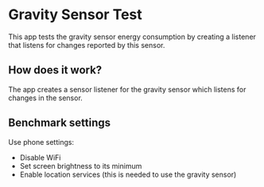 # Gravity Sensor Test
This app tests the gravity sensor energy consumption by creating a listener that listens for changes reported by this sensor.

## How does it work?
The app creates a sensor listener for the gravity sensor which listens for changes in the sensor.

## Benchmark settings
Use phone settings:
* Disable WiFi
* Set screen brightness to its minimum
* Enable location services (this is needed to use the gravity sensor)
